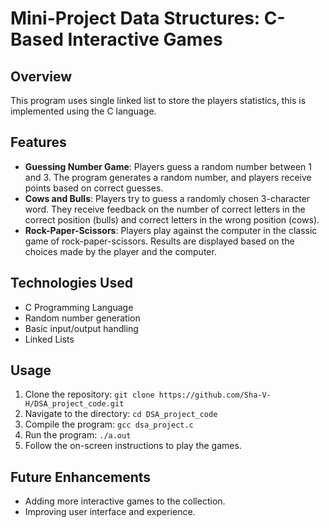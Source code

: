 # Mini-Project Data Structures: C-Based Interactive Games

## Overview
This program uses single linked list to store the players statistics, this is implemented using the C language.

## Features
- **Guessing Number Game**: Players guess a random number between 1 and 3. The program generates a random number, and players receive points based on correct guesses.
- **Cows and Bulls**: Players try to guess a randomly chosen 3-character word. They receive feedback on the number of correct letters in the correct position (bulls) and correct letters in the wrong position (cows).
- **Rock-Paper-Scissors**: Players play against the computer in the classic game of rock-paper-scissors. Results are displayed based on the choices made by the player and the computer.

## Technologies Used
- C Programming Language
- Random number generation
- Basic input/output handling
- Linked Lists

## Usage
1. Clone the repository: `git clone https://github.com/Sha-V-H/DSA_project_code.git`
2. Navigate to the directory: `cd DSA_project_code`
3. Compile the program: `gcc dsa_project.c`
4. Run the program: `./a.out`
5. Follow the on-screen instructions to play the games.

## Future Enhancements
- Adding more interactive games to the collection.
- Improving user interface and experience.

